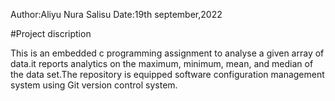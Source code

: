Author:Aliyu Nura Salisu
Date:19th september,2022

#Project discription

This is an embedded c programming assignment to analyse a given array of data.it reports analytics on the maximum, minimum, mean, and median of the data set.The repository is equipped software configuration management system using Git version control system.
